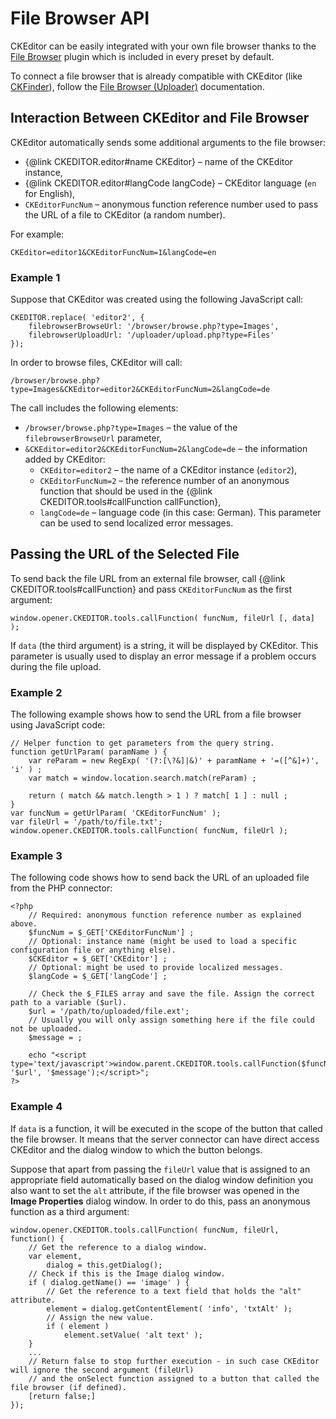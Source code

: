 <!--
Copyright (c) 2003-2015, CKSource - Frederico Knabben. All rights reserved.
For licensing, see LICENSE.md.
-->

# File Browser API

CKEditor can be easily integrated with your own file browser thanks to the [File Browser](http://ckeditor.com/addon/filebrowser) plugin which is included in every preset by default.

To connect a file browser that is already compatible with CKEditor (like
[CKFinder](http://ckfinder.com)), follow the [File Browser (Uploader)](#!/guide/dev_file_browse_upload)
documentation.

Interaction Between CKEditor and File Browser
---------------------------------------------

CKEditor automatically sends some additional arguments to the file
browser:

- {@link CKEDITOR.editor#name CKEditor} – name of the CKEditor instance,
- {@link CKEDITOR.editor#langCode langCode} – CKEditor language (`en` for English),
- `CKEditorFuncNum` – anonymous function reference number used to pass the URL of
a file to CKEditor (a random number).

For example:

	CKEditor=editor1&CKEditorFuncNum=1&langCode=en

### Example 1

Suppose that CKEditor was created using the following JavaScript call:

	CKEDITOR.replace( 'editor2', {
		filebrowserBrowseUrl: '/browser/browse.php?type=Images',
		filebrowserUploadUrl: '/uploader/upload.php?type=Files'
	});

In order to browse files, CKEditor will call:

    /browser/browse.php?type=Images&CKEditor=editor2&CKEditorFuncNum=2&langCode=de

The call includes the following elements:

- `/browser/browse.php?type=Images` – the value of the
	`filebrowserBrowseUrl` parameter,
- `&CKEditor=editor2&CKEditorFuncNum=2&langCode=de` – the information
	added by CKEditor:
	- `CKEditor=editor2` – the name of a CKEditor instance
		(`editor2`),
	- `CKEditorFuncNum=2` – the reference number of an anonymous
		function that should be used in the
		{@link CKEDITOR.tools#callFunction callFunction},
	- `langCode=de` – language code (in this case: German). This
		parameter can be used to send localized error messages.

Passing the URL of the Selected File
------------------------------------

To send back the file URL from an external file browser, call
{@link CKEDITOR.tools#callFunction} and pass `CKEditorFuncNum` as the first
argument:

    window.opener.CKEDITOR.tools.callFunction( funcNum, fileUrl [, data] );

If `data` (the third argument) is a string, it will be displayed by
CKEditor. This parameter is usually used to display an error message if
a problem occurs during the file upload.

### Example 2

The following example shows how to send the URL from a file browser
using JavaScript code:

	// Helper function to get parameters from the query string.
	function getUrlParam( paramName ) {
		var reParam = new RegExp( '(?:[\?&]|&)' + paramName + '=([^&]+)', 'i' ) ;
		var match = window.location.search.match(reParam) ;

		return ( match && match.length > 1 ) ? match[ 1 ] : null ;
	}
	var funcNum = getUrlParam( 'CKEditorFuncNum' );
	var fileUrl = '/path/to/file.txt';
	window.opener.CKEDITOR.tools.callFunction( funcNum, fileUrl );

### Example 3

The following code shows how to send back the URL of an uploaded file
from the PHP connector:

	<?php
		// Required: anonymous function reference number as explained above.
		$funcNum = $_GET['CKEditorFuncNum'] ;
		// Optional: instance name (might be used to load a specific configuration file or anything else).
		$CKEditor = $_GET['CKEditor'] ;
		// Optional: might be used to provide localized messages.
		$langCode = $_GET['langCode'] ;

		// Check the $_FILES array and save the file. Assign the correct path to a variable ($url).
		$url = '/path/to/uploaded/file.ext';
		// Usually you will only assign something here if the file could not be uploaded.
		$message = ;

		echo "<script type='text/javascript'>window.parent.CKEDITOR.tools.callFunction($funcNum, '$url', '$message');</script>";
	?>

### Example 4

If `data` is a function, it will be executed in the scope of the button
that called the file browser. It means that the server connector can
have direct access CKEditor and the dialog window to which the button
belongs.

Suppose that apart from passing the `fileUrl` value that is assigned to
an appropriate field automatically based on the dialog window definition
you also want to set the `alt` attribute, if the file browser was opened
in the **Image Properties** dialog window. In order to do this, pass an
anonymous function as a third argument:

	window.opener.CKEDITOR.tools.callFunction( funcNum, fileUrl, function() {
		// Get the reference to a dialog window.
		var element,
			dialog = this.getDialog();
		// Check if this is the Image dialog window.
		if ( dialog.getName() == 'image' ) {
			// Get the reference to a text field that holds the "alt" attribute.
			element = dialog.getContentElement( 'info', 'txtAlt' );
			// Assign the new value.
			if ( element )
				element.setValue( 'alt text' );
		}
		...
		// Return false to stop further execution - in such case CKEditor will ignore the second argument (fileUrl)
		// and the onSelect function assigned to a button that called the file browser (if defined).
		[return false;]
	});
